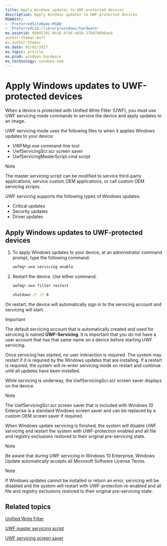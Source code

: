 ```yaml
---
title: Apply Windows updates to UWF-protected devices
description: Apply Windows updates to UWF-protected devices
MSHAttr:
- 'PreferredSiteName:MSDN'
- 'PreferredLib:/library/windows/hardware'
ms.assetid: 050d1202-0b38-4f9d-a85b-27b070098ae4
author:themar-msft
ms.author:themar
ms.date: 05/02/2017
ms.topic: article
ms.prod: windows-hardware
ms.technology: windows-oem
---
```

# Apply Windows updates to UWF-protected devices

When a device is protected with Unified Write Filter (UWF), you must use UWF servicing mode commands to service the device and apply updates to an image.

UWF servicing mode uses the following files to when it applies Windows updates to your device:

* UWFMgr.exe command-line tool
* UwfServicingScr.scr screen saver
* UwfServicingMasterScript.cmd script

> [!NOTE]
> The master servicing script can be modified to service third-party applications, service custom OEM applications, or call custom OEM servicing scripts.

UWF servicing supports the following types of Windows updates:

* Critical updates
* Security updates
* Driver updates

## Apply Windows updates to UWF-protected devices

1. To apply Windows updates to your device, at an administrator command prompt, type the following command:

   ```cmd
   uwfmgr.exe servicing enable
   ```

1. Restart the device. Use either command.

   ```cmd
   uwfmgr.exe filter restart
   ```

   ```cmd
   shutdown /r /t 0
   ```

On restart, the device will automatically sign in to the servicing account and servicing will start.

> [!IMPORTANT]
> The default servicing account that is automatically created and used for servicing is named **UWF-Servicing**. It is important that you do not have a user account that has that same name on a device before starting UWF servicing.

Once servicing has started, no user interaction is required. The system may restart if it is required by the Windows updates that are installing. If a restart is required, the system will re-enter servicing mode on restart and continue until all updates have been installed.

While servicing is underway, the UwfServicingScr.scr screen saver displays on the device.

> [!NOTE]
> The UwfServicingScr.scr screen saver that is included with Windows 10 Enterprise is a standard Windows screen saver and can be replaced by a custom OEM screen saver if required.

When Windows update servicing is finished, the system will disable UWF servicing and restart the system with UWF-protection enabled and all file and registry exclusions restored to their original pre-servicing state.

> [!NOTE]
> Be aware that during UWF servicing in Windows 10 Enterprise, Windows Update automatically accepts all Microsoft Software License Terms.

> [!NOTE]
> If Windows updates cannot be installed or return an error, servicing will be disabled and the system will restart with UWF-protection re-enabled and all file and registry exclusions restored to their original pre-servicing state.

## Related topics

[Unified Write Filter](unified-write-filter.md)

[UWF master servicing script](uwf-master-servicing-script.md)

[UWF servicing screen saver](uwf-servicing-screen-saver.md)
